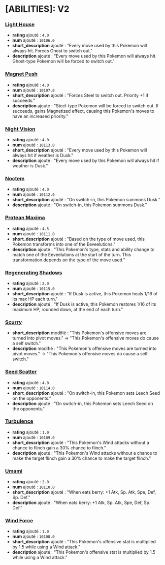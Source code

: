 # [ABILITIES]: V2

### <a href="https://dex.showdowndav.dynv6.net/abilities/lighthouse" title="Every move used by this Pokemon will always hit. Forces Ghost to switch out.">Light House</a>
- **rating** ajouté : `4.0`
- **num** ajouté : `10106.0`
- **short_description** ajouté : "Every move used by this Pokemon will always hit. Forces Ghost to switch out."
- **description** ajouté : "Every move used by this Pokemon will always hit. Ghost-type Pokemon will be forced to switch out."

### <a href="https://dex.showdowndav.dynv6.net/abilities/magnetpush" title="Forces Steel to switch out. Priority +1 if succeeds.">Magnet Push</a>
- **rating** ajouté : `4.0`
- **num** ajouté : `10107.0`
- **short_description** ajouté : "Forces Steel to switch out. Priority +1 if succeeds."
- **description** ajouté : "Steel-type Pokemon will be forced to switch out. If succeeds, gains Magnetized effect, causing this Pokemon's moves to have an increased priority."

### <a href="https://dex.showdowndav.dynv6.net/abilities/nightvision" title="Every move used by this Pokemon will always hit if weather is Dusk.">Night Vision</a>
- **rating** ajouté : `4.0`
- **num** ajouté : `10113.0`
- **short_description** ajouté : "Every move used by this Pokemon will always hit if weather is Dusk."
- **description** ajouté : "Every move used by this Pokemon will always hit if weather is Dusk."

### <a href="https://dex.showdowndav.dynv6.net/abilities/noctem" title="On switch-in, this Pokemon summons Dusk.">Noctem</a>
- **rating** ajouté : `4.0`
- **num** ajouté : `10112.0`
- **short_description** ajouté : "On switch-in, this Pokemon summons Dusk."
- **description** ajouté : "On switch-in, this Pokemon summons Dusk."

### <a href="https://dex.showdowndav.dynv6.net/abilities/proteanmaxima" title="Based on the type of move used, this Pokemon transforms into one of the Eeveelutions.">Protean Maxima</a>
- **rating** ajouté : `4.5`
- **num** ajouté : `10111.0`
- **short_description** ajouté : "Based on the type of move used, this Pokemon transforms into one of the Eeveelutions."
- **description** ajouté : "This Pokemon's type, stats and ability change to match one of the Eeveelutions at the start of the turn. This transformation depends on the type of the move used."

### <a href="https://dex.showdowndav.dynv6.net/abilities/regeneratingshadows" title="If Dusk is active, this Pokemon heals 1/16 of its max HP each turn.">Regenerating Shadows</a>
- **rating** ajouté : `2.0`
- **num** ajouté : `10115.0`
- **short_description** ajouté : "If Dusk is active, this Pokemon heals 1/16 of its max HP each turn."
- **description** ajouté : "If Dusk is active, this Pokemon restores 1/16 of its maximum HP, rounded down, at the end of each turn."

### <a href="https://dex.showdowndav.dynv6.net/abilities/scurry" title="This Pokemon's offensive moves do cause a self switch.">Scurry</a>
- **short_description** modifié : "This Pokemon's offensive moves are turned into pivot moves." → "This Pokemon's offensive moves do cause a self switch."
- **description** modifié : "This Pokemon's offensive moves are turned into pivot moves." → "This Pokemon's offensive moves do cause a self switch."

### <a href="https://dex.showdowndav.dynv6.net/abilities/seedscatter" title="On switch-in, this Pokemon sets Leech Seed on the opponents.">Seed Scatter</a>
- **rating** ajouté : `4.0`
- **num** ajouté : `10114.0`
- **short_description** ajouté : "On switch-in, this Pokemon sets Leech Seed on the opponents."
- **description** ajouté : "On switch-in, this Pokemon sets Leech Seed on the opponents."

### <a href="https://dex.showdowndav.dynv6.net/abilities/turbulence" title="This Pokemon's Wind attacks without a chance to flinch gain a 30% chance to flinch.">Turbulence</a>
- **rating** ajouté : `1.0`
- **num** ajouté : `10109.0`
- **short_description** ajouté : "This Pokemon's Wind attacks without a chance to flinch gain a 30% chance to flinch."
- **description** ajouté : "This Pokemon's Wind attacks without a chance to make the target flinch gain a 30% chance to make the target flinch."

### <a href="https://dex.showdowndav.dynv6.net/abilities/umami" title="When eats berry: +1 Atk, Sp. Atk, Spe, Def, Sp. Def.">Umami</a>
- **rating** ajouté : `2.0`
- **num** ajouté : `10110.0`
- **short_description** ajouté : "When eats berry: +1 Atk, Sp. Atk, Spe, Def, Sp. Def."
- **description** ajouté : "When eats berry: +1 Atk, Sp. Atk, Spe, Def, Sp. Def."

### <a href="https://dex.showdowndav.dynv6.net/abilities/windforce" title="This Pokemon's offensive stat is multiplied by 1.5 while using a Wind attack.">Wind Force</a>
- **rating** ajouté : `1.0`
- **num** ajouté : `10108.0`
- **short_description** ajouté : "This Pokemon's offensive stat is multiplied by 1.5 while using a Wind attack."
- **description** ajouté : "This Pokemon's offensive stat is multiplied by 1.5 while using a Wind attack."
